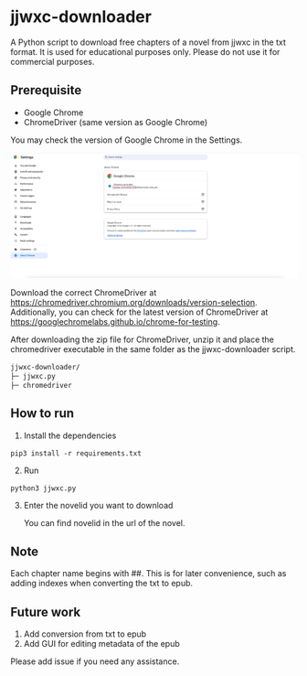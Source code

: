 # jjwxc-downloader
A Python script to download free chapters of a novel from jjwxc in the txt format. It is used for educational purposes only. Please do not use it for commercial purposes.

## Prerequisite
- Google Chrome
- ChromeDriver (same version as Google Chrome)

You may check the version of Google Chrome in the Settings.

![version_of_google_chrome](check-chrome-version.png)

Download the correct ChromeDriver at https://chromedriver.chromium.org/downloads/version-selection. Additionally, you can check for the latest version of ChromeDriver at https://googlechromelabs.github.io/chrome-for-testing.

After downloading the zip file for ChromeDriver, unzip it and place the chromedriver executable in the same folder as the jjwxc-downloader script.
```plaintext
jjwxc-downloader/
├─ jjwxc.py
├─ chromedriver
```

## How to run
1. Install the dependencies
```plaintext
pip3 install -r requirements.txt
```
2. Run 
```plaintext
python3 jjwxc.py
```
3. Enter the novelid you want to download
   
   You can find novelid in the url of the novel. 

## Note
Each chapter name begins with ##. This is for later convenience, such as adding indexes when converting the txt to epub.

## Future work
1. Add conversion from txt to epub
2. Add GUI for editing metadata of the epub

Please add issue if you need any assistance.